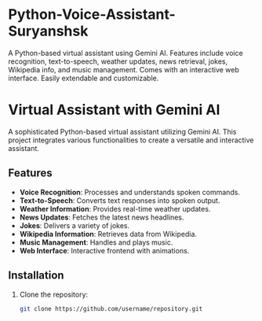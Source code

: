 # Python-Voice-Assistant-Suryanshsk
A Python-based virtual assistant using Gemini AI. Features include voice recognition, text-to-speech, weather updates, news retrieval, jokes, Wikipedia info, and music management. Comes with an interactive web interface. Easily extendable and customizable.
# Virtual Assistant with Gemini AI

A sophisticated Python-based virtual assistant utilizing Gemini AI. This project integrates various functionalities to create a versatile and interactive assistant.

## Features

- **Voice Recognition**: Processes and understands spoken commands.
- **Text-to-Speech**: Converts text responses into spoken output.
- **Weather Information**: Provides real-time weather updates.
- **News Updates**: Fetches the latest news headlines.
- **Jokes**: Delivers a variety of jokes.
- **Wikipedia Information**: Retrieves data from Wikipedia.
- **Music Management**: Handles and plays music.
- **Web Interface**: Interactive frontend with animations.

## Installation

1. Clone the repository:

   ```bash
   git clone https://github.com/username/repository.git

